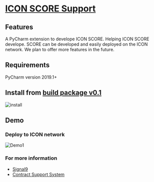 
# [ICON SCORE Support](https://github.com/signal9dev/icon-pycharm-plugin)


## Features
A PyCharm extension to develope ICON SCORE.
Helping ICON SCORE develope. SCORE can be developed and easily deployed on the ICON network. We plan to offer more features in the future.

## Requirements
PyCharm version 2019.1+

## Install from [build package v0.1](https://github.com/signal9dev/icon-pycharm-plugin/raw/master/distributions/ICON%20SCORE%20Support-0.1-SNAPSHOT.zip)

![install](https://github.com/signal9dev/icon-pycharm-plugin/blob/master/images/install_from_disk.gif?raw=true)


## Demo
### Deploy to ICON network

![Demo1](https://github.com/signal9dev/icon-pycharm-plugin/blob/master/images/demo1.gif?raw=true)

### For more information

* [Signal9](http://signal9.io/)
* [Contract Support System](http://icon.signal9.io/)
